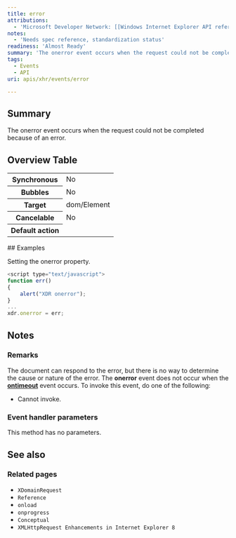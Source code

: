 ```yaml
---
title: error
attributions:
  - 'Microsoft Developer Network: [[Windows Internet Explorer API reference](http://msdn.microsoft.com/en-us/library/ie/hh828809%28v=vs.85%29.aspx) Article]'
notes:
  - 'Needs spec reference, standardization status'
readiness: 'Almost Ready'
summary: 'The onerror event occurs when the request could not be completed because of an error.'
tags:
  - Events
  - API
uri: apis/xhr/events/error

---
```

## Summary

The onerror event occurs when the request could not be completed because of an error.

## Overview Table

<table class="wikitable">
<tr>
<th>
Synchronous

</th>
<td>
No

</td>
</tr>
<tr>
<th>
Bubbles

</th>
<td>
No

</td>
</tr>
<tr>
<th>
Target

</th>
<td>
dom/Element

</td>
</tr>
<tr>
<th>
Cancelable

</th>
<td>
No

</td>
</tr>
<tr>
<th>
Default action

</th>
<td>
</td>
</tr>
</table>
## Examples

Setting the onerror property.

``` js
<script type="text/javascript">
function err()
{
    alert("XDR onerror");
}
...
xdr.onerror = err;
```

## Notes

### Remarks

The document can respond to the error, but there is no way to determine the cause or nature of the error. The **onerror** event does not occur when the [**ontimeout**](/apis/xhr/events/timeout) event occurs. To invoke this event, do one of the following:

-   Cannot invoke.

### Event handler parameters

This method has no parameters.

## See also

### Related pages

-   `XDomainRequest`
-   `Reference`
-   `onload`
-   `onprogress`
-   `Conceptual`
-   `XMLHttpRequest Enhancements in Internet Explorer 8`
